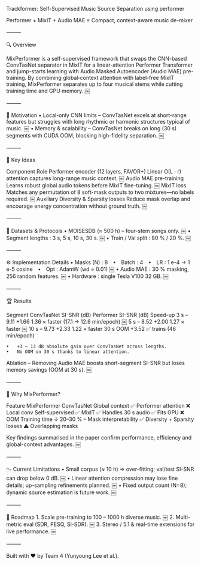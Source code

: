 Trackformer: Self-Supervised Music Source Separation using performer

Performer + MixIT + Audio MAE = Compact, context-aware music de-mixer

⸻

🔍 Overview

MixPerformer is a self-supervised framework that swaps the CNN-based ConvTasNet separator in MixIT for a linear-attention Performer Transformer and jump-starts learning with Audio Masked Autoencoder (Audio MAE) pre-training. By combining global‐context attention with label-free MixIT training, MixPerformer separates up to four musical stems while cutting training time and GPU memory. ￼

⸻

🚨 Motivation
	•	Local-only CNN limits – ConvTasNet excels at short-range features but struggles with long rhythmic or harmonic structures typical of music. ￼
	•	Memory & scalability – ConvTasNet breaks on long (30 s) segments with CUDA OOM, blocking high-fidelity separation. ￼

⸻

🧠 Key Ideas

Component	Role
Performer encoder (12 layers, FAVOR+)	Linear O(L · r) attention captures long-range music context. ￼
Audio MAE pre-training	Learns robust global audio tokens before MixIT fine-tuning. ￼
MixIT loss	Matches any permutation of 8 soft-mask outputs to two mixtures—no labels required. ￼
Auxiliary Diversity & Sparsity losses	Reduce mask overlap and encourage energy concentration without ground truth. ￼


⸻

🧪 Datasets & Protocols
	•	MOISESDB (≈ 500 h) – four-stem songs only. ￼
	•	Segment lengths : 3 s, 5 s, 10 s, 30 s. ￼
	•	Train / Val split : 80 % / 20 %. ￼

⸻

⚙️ Implementation Details
	•	Masks (N) : 8 • Batch : 4 • LR : 1 e-4 → 1 e-5 cosine • Opt : AdamW (wd = 0.01) ￼
	•	Audio MAE : 30 % masking, 256 random features. ￼
	•	Hardware : single Tesla V100 32 GB. ￼

⸻

🏆 Results

Segment	ConvTasNet SI-SNR (dB)	Performer SI-SNR (dB)	Speed-up
3 s	– 9.11	+1.66	1.36 × faster (17.1 → 12.6 min/epoch) ￼
5 s	– 8.52	+2.00	1.27 × faster ￼
10 s	– 9.73	+2.33	1.22 × faster
30 s	OOM	+3.52	✅ trains (46 min/epoch)

	•	+3 – 13 dB absolute gain over ConvTasNet across lengths. ￼
	•	No OOM on 30 s thanks to linear attention. ￼

Ablation – Removing Audio MAE boosts short-segment SI-SNR but loses memory savings (OOM at 30 s). ￼

⸻

📌 Why MixPerformer?

Feature	MixPerformer	ConvTasNet
Global context	✅ Performer attention	❌ Local conv
Self-supervised	✅ MixIT	✅
Handles 30 s audio	✅ Fits GPU	❌ OOM
Training time	↓ 20–30 %	–
Mask interpretability	✅ Diversity + Sparsity losses	⚠️ Overlapping masks

Key findings summarised in the paper confirm performance, efficiency and global-context advantages. ￼

⸻

📉 Current Limitations
	•	Small corpus (≈ 10 h) ⇒ over-fitting; val/test SI-SNR can drop below 0 dB. ￼
	•	Linear attention compression may lose fine details; up-sampling refinements planned. ￼
	•	Fixed output count (N=8); dynamic source estimation is future work. ￼

⸻

🔮 Roadmap
	1.	Scale pre-training to 100 – 1000 h diverse music. ￼
	2.	Multi-metric eval (SDR, PESQ, SI-SDR). ￼
	3.	Stereo / 5.1 & real-time extensions for live performance. ￼

⸻

Built with ❤️ by Team 4 (Yunyoung Lee et al.).

